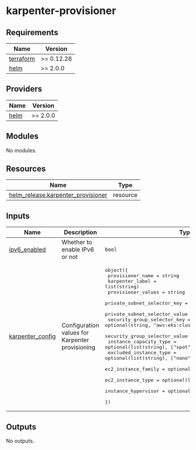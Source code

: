 # karpenter-provisioner

<!-- BEGINNING OF PRE-COMMIT-TERRAFORM DOCS HOOK -->
## Requirements

| Name | Version |
|------|---------|
| <a name="requirement_terraform"></a> [terraform](#requirement\_terraform) | >= 0.12.26 |
| <a name="requirement_helm"></a> [helm](#requirement\_helm) | >= 2.0.0 |

## Providers

| Name | Version |
|------|---------|
| <a name="provider_helm"></a> [helm](#provider\_helm) | >= 2.0.0 |

## Modules

No modules.

## Resources

| Name | Type |
|------|------|
| [helm_release.karpenter_provisioner](https://registry.terraform.io/providers/hashicorp/helm/latest/docs/resources/release) | resource |

## Inputs

| Name | Description | Type | Default | Required |
|------|-------------|------|---------|:--------:|
| <a name="input_ipv6_enabled"></a> [ipv6\_enabled](#input\_ipv6\_enabled) | Whether to enable IPv6 or not | `bool` | `false` | no |
| <a name="input_karpenter_config"></a> [karpenter\_config](#input\_karpenter\_config) | Configuration values for Karpenter provisioning | <pre>object({<br>    provisioner_name              = string<br>    karpenter_label               = list(string)<br>    provisioner_values            = string<br>    private_subnet_selector_key   = optional(string, "Name")<br>    private_subnet_selector_value = string<br>    security_group_selector_key   = optional(string, "aws:eks:cluster-name")<br>    security_group_selector_value = string<br>    instance_capacity_type        = optional(list(string), ["spot"])<br>    excluded_instance_type        = optional(list(string), ["nano", "micro", "small"])<br>    ec2_instance_family           = optional(list(string), ["t3"])<br>    ec2_instance_type             = optional(list(string), ["t3.medium"])<br>    instance_hypervisor           = optional(list(string), ["nitro"])<br>  })</pre> | n/a | yes |

## Outputs

No outputs.
<!-- END OF PRE-COMMIT-TERRAFORM DOCS HOOK -->
